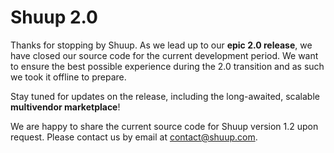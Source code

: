 # Shuup 2.0

Thanks for stopping by Shuup. As we lead up to our **epic 2.0 release**, we have closed our source code for the current development period. We want to ensure the best possible experience during the 2.0 transition and as such we took it offline to prepare. 

Stay tuned for updates on the release, including the long-awaited, scalable **multivendor marketplace**!

We are happy to share the current source code for Shuup version 1.2 upon request. Please contact us by email at <contact@shuup.com>.